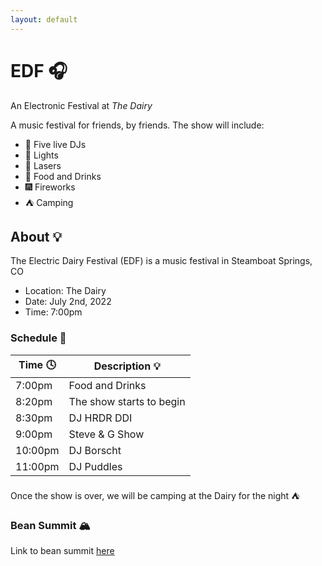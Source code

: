 ```yaml
---
layout: default
---
```

<!-- See the link below for markdown examples with this template -->
<!-- https://github.com/pages-themes/cayman/blob/master/index.md -->

# EDF 🎧

An Electronic Festival at *The Dairy*

A music festival for friends, by friends. The show will include:

- 🎵 Five live DJs
- 🚦 Lights
- 🔦 Lasers
- 🥘 Food and Drinks
- 🎆 Fireworks
- ⛺ Camping

## About 💡

The Electric Dairy Festival (EDF) is a music festival in Steamboat Springs, CO

- Location: The Dairy
- Date: July 2nd, 2022
- Time: 7:00pm

### Schedule 📆

| Time 🕓 | Description 💡 |
| ------ | ----------- |
| 7:00pm | Food and Drinks |
| 8:20pm | The show starts to begin |
| 8:30pm | DJ HRDR DDI |
| 9:00pm | Steve & G Show |
| 10:00pm  | DJ Borscht |
| 11:00pm | DJ Puddles |

Once the show is over, we will be camping at the Dairy for the night ⛺

### Bean Summit 🏔️

Link to bean summit [here](./bean-summit.html)

